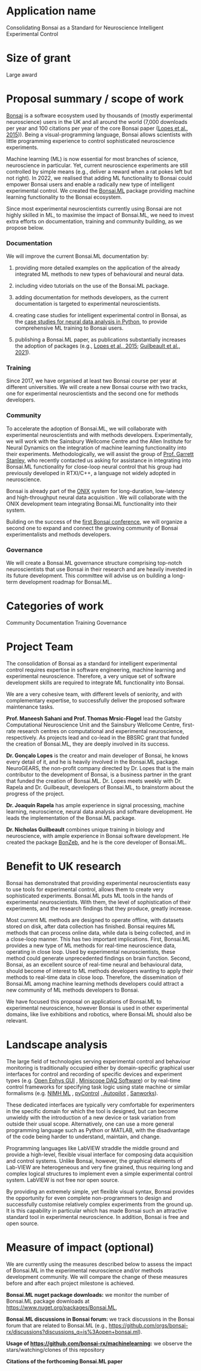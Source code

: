 # Application name

Consolidating Bonsai as a Standard for Neuroscience Intelligent Experimental Control

# Size of grant

Large award

# Proposal summary / scope of work

[Bonsai](https://bonsai-rx.org/) is a software ecosystem used by thousands of (mostly experimental neuroscience) users in the UK and all around the world (7,000 downloads per year and 100 citations per year of the core Bonsai paper ([Lopes et al., 2015](https://www.frontiersin.org/journals/neuroinformatics/articles/10.3389/fninf.2015.00007/full))). Being a visual-programming language, Bonsai allows scientists with little programming experience to control sophisticated neuroscience experiments.

Machine learning (ML) is now essential for most branches of science, neuroscience in particular. Yet, current neuroscience experiments are still controlled by simple means (e.g., deliver a reward when a rat pokes left but not right). In 2022, we realised that adding ML functionality to Bonsai could empower Bonsai users and enable a radically new type of intelligent experimental control. We created the [Bonsai.ML](https://bonsai-rx.org/machinelearning) package providing machine learning functionality to the Bonsai ecosystem.

Since most experimental neuroscientists currently using Bonsai are not highly skilled in ML, to maximise the impact of Bonsai.ML, we need to invest extra efforts on documentation, training and community building, as we propose below.

### Documentation

We will improve the current Bonsai.ML documentation by:

1. providing more detailed examples on the application of the already integrated ML methods to new types of behavioural and neural data.

2. including video tutorials on the use of the Bonsai.ML package.

3. adding documentation for methods developers, as the current documentation is targeted to experimental neuroscientists.

4. creating case studies for intelligent experimental control in Bonsai, as the [case studies for neural data analysis in Python](https://mark-kramer.github.io/Case-Studies-Python/intro.html), to provide comprehensive ML training to Bonsai users.

5. publishing a Bonsai.ML paper, as publications substantially increases the adoption of packages (e.g., [Lopes et al., 2015](https://www.frontiersin.org/journals/neuroinformatics/articles/10.3389/fninf.2015.00007/full); [Guilbeault et al., 2021](https://www.nature.com/articles/s41598-021-85896-x)).

### Training

Since 2017, we have organised at least two Bonsai course per year at different universities. We will create a new Bonsai course with two tracks, one for experimental neuroscientists and the second one for methods developers.

### Community

To accelerate the adoption of Bonsai.ML, we will collaborate with experimental neuroscientists and with methods developers. Experimentally, we will work with the Sainsbury Wellcome Centre and the Allen Institute for Neural Dynamics on the integration of machine learning functionality into their experiments. Methodologically, we will assist the group of [Prof. Garrett Stanley](https://stanley.gatech.edu/), who recently contacted us asking for assistance in integrating into Bonsai.ML functionality for close-loop neural control that his group had previously developed in RTXI/C++, a language not widely adopted in neuroscience.

Bonsai is already part of the [ONIX](https://www.nature.com/articles/s41592-024-02521-1) system for long-duration, low-latency and high-throughput neural data acquisition . We will collaborate with the ONIX development team integrating Bonsai.ML functionality into their system.

Building on the success of the [first Bonsai conference](https://conference.bonsai-rx.org/2024/), we will organize a second one to expand and connect the growing community of Bonsai experimentalists and methods developers.

### Governance

We will create a Bonsai.ML governance structure comprising top-notch neuroscientists that use Bonsai in their research and are heavily invested in its future development. This committee will advise us on building a long-term development roadmap for Bonsai.ML.

# Categories of work

Community
Documentation
Training
Governance

# Project Team

The consolidation of Bonsai as a standard for intelligent experimental control requires expertise in software engineering, machine learning and experimental neuroscience. Therefore, a very unique set of software development skills are required to integrate ML functionality into Bonsai.

We are a very cohesive team, with different levels of seniority, and with complementary expertise, to successfully deliver the proposed software maintenance tasks.

**Prof. Maneesh Sahani and Prof. Thomas Mrsic-Flogel** lead the Gatsby Computational Neuroscience Unit and the Sainsbury Wellcome Centre, first-rate research centres on computational and experimental neuroscience, respectively. As projects lead and co-lead in the BBSRC grant that funded the creation of Bonsai.ML, they are deeply involved in its success.

**Dr. Gonçalo Lopes** is the creator and main developer of Bonsai, he knows every detail of it, and he is heavily involved in the Bonsai.ML package. NeuroGEARS, the non-profit company directed by Dr. Lopes that is the main contributor to the development of Bonsai, is a business partner in the grant that funded the creation of Bonsai.ML. Dr. Lopes meets weekly with Dr. Rapela and Dr. Guilbeault, developers of Bonsai.ML, to brainstorm about the progress of the project.

**Dr. Joaquı́n Rapela** has ample experience in signal processing, machine learning, neuroscience, neural data analysis and software development. He leads the implementation of the Bonsai.ML package.

**Dr. Nicholas Guilbeault** combines unique training in biology and neuroscience, with ample experience in Bonsai software development. He created the package [BonZeb](https://github.com/ncguilbeault/BonZeb), and he is the core developer of Bonsai.ML.

#  Benefit to UK research

Bonsai has demonstrated that providing experimental neuroscientists easy to use tools for experimental control, allows them to create very sophisticated experiments. Bonsai.ML puts ML tools in the hands of experimental neuroscientists. With them, the level of sophistication of their experiments, and the research findings that they produce, greatly increase.

Most current ML methods are designed to operate offline, with datasets stored on disk, after data collection has finished. Bonsai requires ML methods that can process online data, while data is being collected, and in a close-loop manner. This has two important implications. First, Bonsai.ML provides a new type of ML methods for real-time neuroscience data, operating in close loop. Used by experimental neuroscientists, these method could generate unprecedented findings on brain function. Second, Bonsai, as an excellent
source of real-time neural and behavioural data, should become of interest to ML methods developers wanting to apply their methods to real-time data in close loop. Therefore, the dissemination of Bonsai.ML among machine learning methods developers could attract a new community of ML methods developers to Bonsai.

We have focused this proposal on applications of Bonsai.ML to experimental neuroscience, however Bonsai is used in other experimental domains, like live exhibitions and robotics, where Bonsai.ML should also be relevant.

#  Landscape analysis

The large field of technologies serving experimental control and behaviour monitoring is traditionally occupied either by domain-specific graphical user interfaces for control and recording of specific devices and experiment types (e.g. [Open Ephys GUI](https://open-ephys.org/gui/) , [Miniscope DAQ Software](https://github.com/Aharoni-Lab/Miniscope-DAQ-QT-Software)) or by real-time control frameworks for specifying task logic using state machine or similar formalisms (e.g. [NIMH ML](https://monkeylogic.nimh.nih.gov/) , [pyControl](https://pycontrol.readthedocs.io/en/latest/) ,[ Autopilot](https://docs.auto-pi-lot.com/en/latest/) , [Sanworks](https://sanworks.io/index.php)).

These dedicated interfaces are typically very comfortable for experimenters in the specific domain for which the tool is designed, but can become unwieldy with the introduction of a new device or task variation from outside their usual scope. Alternatively, one can use a more general programming language such as Python or MATLAB, with the disadvantage of the code being harder to understand, maintain, and change.

Programming languages like LabVIEW straddle the middle ground and provide a high-level, flexible visual interface for composing data acquisition and control systems. Unlike Bonsai, however, the graphical elements of Lab-VIEW are heterogeneous and very fine grained, thus requiring long and complex logical structures to implement even a simple experimental control system. LabVIEW is not free nor open source.

By providing an extremely simple, yet flexible visual syntax, Bonsai provides the opportunity for even complete non-programmers to design and successfully customise relatively complex experiments from the ground up. It is this capability in particular which has made Bonsai such an attractive standard tool in experimental neuroscience. In addition, Bonsai is free and open source.

# Measure of impact (optional)

We are currently using the measures described below to assess the impact of Bonsai.ML in the experimental neuroscience and/or methods development community. We will compare the change of these measures before and after each project milestone is achieved.

**Bonsai.ML nuget package downloads:** we monitor the number of Bonsai.ML package downloads at https://www.nuget.org/packages/Bonsai.ML,

**Bonsai.ML discussions in Bonsai forum:** we track discussions in the Bonsai forum that are related to Bonsai.ML (e.g., https://github.com/orgs/bonsai-rx/discussions?discussions_q=is%3Aopen+bonsai.ml).

**Usage of https://github.com/bonsai-rx/machinelearning:** we observe the stars/watching/clones of this repository

**Citations of the forthcoming Bonsai.ML paper**

